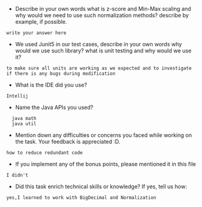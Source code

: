 - Describe in your own words what is z-score and Min-Max scaling and why would we need to use such normalization methods? describe by example, if possible.
```
write your answer here
```

- We used Junit5 in our test cases, describe in your own words why would we use such library? 
what is unit testing and why would we use it?
```
to make sure all units are working as we expected and to investigate if there is any bugs during modification
```
- What is the IDE did you use?
```
Intellij
```

- Name the Java APIs you used?
```
  java math
  java util
```

- Mention down any difficulties or concerns you faced while working on the task. Your feedback is appreciated :D.
```
how to reduce redundant code
```

- If you implement any of the bonus points, please mentioned it in this file
```
I didn't
```

- Did this task enrich technical skills or knowledge? If yes, tell us how: 
```
yes,I learned to work with BigDecimal and Normalization 
```

